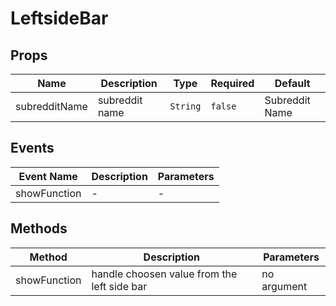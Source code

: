 # LeftsideBar

## Props

<!-- @vuese:LeftsideBar:props:start -->
|Name|Description|Type|Required|Default|
|---|---|---|---|---|
|subredditName|subreddit name|`String`|`false`|Subreddit Name|

<!-- @vuese:LeftsideBar:props:end -->


## Events

<!-- @vuese:LeftsideBar:events:start -->
|Event Name|Description|Parameters|
|---|---|---|
|showFunction|-|-|

<!-- @vuese:LeftsideBar:events:end -->


## Methods

<!-- @vuese:LeftsideBar:methods:start -->
|Method|Description|Parameters|
|---|---|---|
|showFunction|handle choosen value from the left side bar|no argument|

<!-- @vuese:LeftsideBar:methods:end -->


